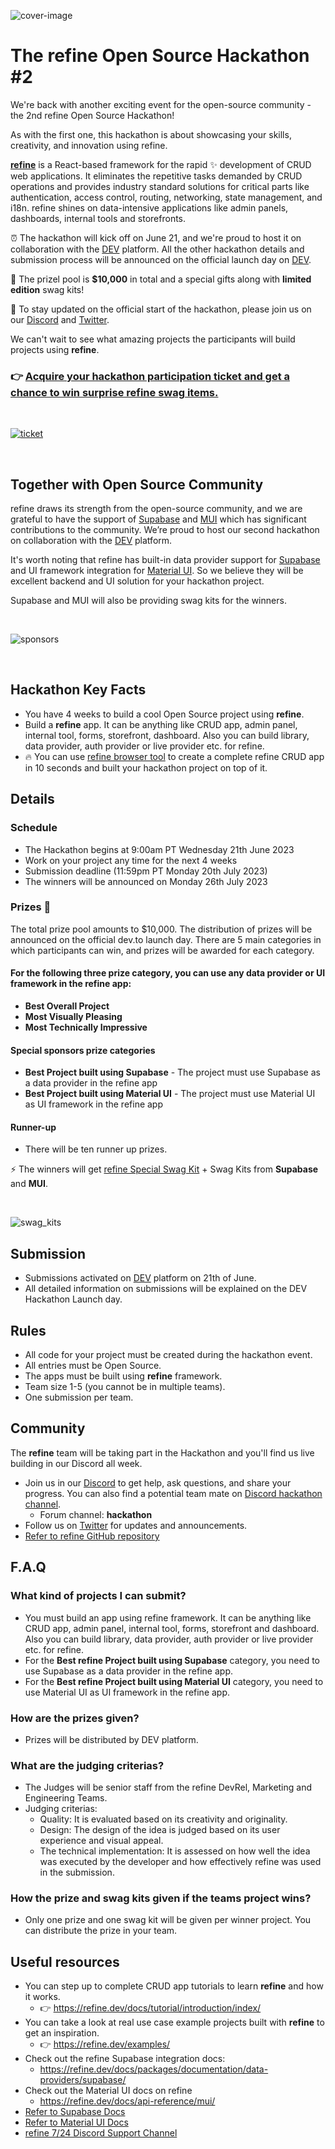 


![cover-image](https://refine.ams3.cdn.digitaloceanspaces.com/hackathon-2/hackathon_cover.png)


# The refine Open Source Hackathon #2

We're back with another exciting event for the open-source community - the 2nd refine Open Source Hackathon! 

As with the first one, this hackathon is about showcasing your skills, creativity, and innovation using refine.

**[refine](https://github.com/refinedev/refine)** is a React-based framework for the rapid ✨ development of CRUD web applications. It eliminates the repetitive tasks demanded by CRUD operations and provides industry standard solutions for critical parts like authentication, access control, routing, networking, state management, and i18n. refine shines on data-intensive applications like admin panels, dashboards, internal tools and storefronts. 


⏰ The hackathon will kick off on June 21, and we're proud to host it on collaboration with the [DEV](https://dev.to/) platform. All the other hackathon details and submission process will be announced on the official launch day on [DEV](https://dev.to/).


🚀 The prizel pool is **$10,000** in total and a special gifts along with **limited edition** swag kits!



🔔 To stay updated on the official start of the hackathon, please join us on our [Discord](https://discord.gg/refine) and [Twitter](https://twitter.com/refine_dev).

We can't wait to see what amazing projects the participants will build projects using **refine**.



###  👉 [Acquire your hackathon participation ticket and get a chance to win surprise refine swag items.](https://hackathon.refine.dev)

<br/>

[![ticket](https://refine.ams3.cdn.digitaloceanspaces.com/hackathon-2/hackathon_ticket.jpeg)](https://hackathon.refine.dev)


<br/>

## Together with Open Source Community



refine draws its strength from the open-source community, and we are grateful to have the support of [Supabase](https://supabase.com/) and [MUI](https://mui.com/material-ui/getting-started/overview/) which has significant contributions to the community. We’re proud to host our second hackathon on collaboration with the [DEV](https://dev.to/refine) platform. 

It's worth noting that refine has built-in data provider support for [Supabase](https://refine.dev/docs/packages/documentation/data-providers/supabase) and UI framework integration for [Material UI](https://refine.dev/docs/api-reference/mui/). So we believe they will be excellent backend and UI solution for your hackathon project.

Supabase and MUI will also be providing swag kits for the winners.

<br/>

![sponsors](https://refine.ams3.cdn.digitaloceanspaces.com/hackathon-2/sponsor_banner.png)

<br/>

## Hackathon Key Facts

- You have 4 weeks to build a cool Open Source project using **refine**.
- Build a **refine** app. It can be anything like CRUD app, admin panel, internal tool, forms, storefront, dashboard. Also you can build library, data provider, auth provider or live provider etc. for refine.
- 🔥 You can use [refine browser tool](https://refine.dev/?playground=true) to create a complete refine CRUD app in 10 seconds and built your hackathon project on top of it.



## Details
### Schedule
- The Hackathon begins at 9:00am PT Wednesday 21th June 2023
- Work on your project any time for the next 4 weeks
- Submission deadline (11:59pm PT Monday 20th July 2023)
- The winners will be announced on Monday 26th July 2023



### Prizes 🎁

The total prize pool amounts to $10,000. The distribution of prizes will be announced on the official dev.to launch day. There are 5 main categories in which participants can win, and prizes will be awarded for each category. 
#### For the following three prize category, you can use any data provider or UI framework in the refine app:
- **Best Overall Project**   
- **Most Visually Pleasing**  
- **Most Technically Impressive** 
#### Special sponsors prize categories
- **Best Project built using Supabase** - The project must use Supabase as a data provider in the refine app
- **Best Project built using Material UI** - The project must use Material UI as UI framework in the refine app

#### Runner-up
- There will be ten runner up prizes.

⚡  The winners will get [refine Special Swag Kit](https://store.refine.dev/product/hackathon-swag-kit) + Swag Kits from **Supabase** and **MUI**.

<br/>

![swag_kits](https://refine.ams3.cdn.digitaloceanspaces.com/hackathon-2/swag_kit.jpeg)



## Submission
- Submissions activated on [DEV](https://dev.to/) platform on 21th of June.
- All detailed information on submissions will be explained on the DEV Hackathon Launch day.


## Rules

- All code for your project must be created during the hackathon event.
- All entries must be Open Source.
- The apps must be built using **refine** framework.
- Team size 1-5 (you cannot be in multiple teams).
- One submission per team.


## Community

The **refine** team will be taking part in the Hackathon and you'll find us live building in our Discord all week. 

- Join us in our [Discord](https://discord.gg/refine) to get help, ask questions, and share your progress. You can also find a potential team mate on [Discord hackathon channel](https://discord.gg/YzKYcpJd).
  - Forum channel: **hackathon**
- Follow us on [Twitter](https://twitter.com/refine_dev) for updates and announcements.
- [Refer to refine GitHub repository](https://github.com/refinedev/refine)

## F.A.Q
### What kind of projects I can submit?
- You must build an app using refine framework. It can be anything like CRUD app, admin panel, internal tool, forms, storefront and dashboard. Also you can build library, data provider, auth provider or live provider etc. for refine.
- For the **Best refine Project built using Supabase** category, you need to use Supabase as a data provider in the refine app.
- For the **Best refine Project built using Material UI** category, you need to use Material UI as UI framework in the refine app.

### How are the prizes given?
- Prizes will be distributed by DEV platform. 

### What are the judging criterias?
-  The Judges will be senior staff from the refine DevRel, Marketing and Engineering Teams.
-  Judging criterias:
    -  Quality: It is evaluated based on its creativity and originality.
    -  Design: The design of the idea is judged based on its user experience and visual appeal.
    -  The technical implementation: It is assessed on how well the idea was executed by the developer and how effectively refine was used in the submission.

### How the prize and swag kits given if the teams project wins?
 - Only one prize and one swag kit will be given per winner project. You can distribute the prize in your team.

## Useful resources

- You can step up to complete CRUD app tutorials to learn **refine** and how it works.
   - 👉 https://refine.dev/docs/tutorial/introduction/index/
- You can take a look at real use case example projects built with **refine** to get an inspiration.
   - 👉 https://refine.dev/examples/
- Check out the refine Supabase integration docs:
  - https://refine.dev/docs/packages/documentation/data-providers/supabase/
- Check out the Material UI docs on refine
  - https://refine.dev/docs/api-reference/mui/ 
- [Refer to Supabase Docs](https://supabase.com/docs)
- [Refer to Material UI Docs](https://mui.com/material-ui/getting-started/overview/)
- [refine 7/24 Discord Support Channel](https://discord.gg/refine)





